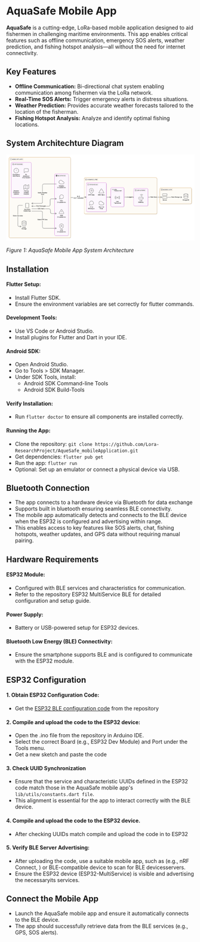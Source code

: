 # AquaSafe Mobile App

**AquaSafe** is a cutting-edge, LoRa-based mobile application designed to aid fishermen in challenging maritime environments. This app enables critical features such as offline communication, emergency SOS alerts, weather prediction, and fishing hotspot analysis—all without the need for internet connectivity.


## Key Features

- **Offline Communication:** Bi-directional chat system enabling communication among fishermen via the LoRa network.
- **Real-Time SOS Alerts:** Trigger emergency alerts in distress situations.
- **Weather Prediction:** Provides accurate weather forecasts tailored to the location of the fisherman.
- **Fishing Hotspot Analysis:** Analyze and identify optimal fishing locations.


## System Architechture Diagram
![MobileAppSystemDiagram](/assets/system_diagram.png)

*Figure 1: AquaSafe Mobile App System Architecture*

## Installation

#### Flutter Setup:
 - Install Flutter SDK.
 - Ensure the environment variables are set correctly for flutter commands.

#### Development Tools:
 - Use VS Code or Android Studio.
 - Install plugins for Flutter and Dart in your IDE.

#### Android SDK:
 - Open Android Studio.
 - Go to Tools > SDK Manager.
 - Under SDK Tools, install:
   - Android SDK Command-line Tools
   - Android SDK Build-Tools

#### Verify Installation:
 - Run ```flutter doctor``` to ensure all components are installed correctly.

#### Running the App:
 - Clone the repository: ```git clone https://github.com/Lora-ResearchProject/AqueSafe_mobileApplication.git```
 - Get dependencies: ```flutter pub get```
 - Run the app: ```flutter run```
 - Optional: Set up an emulator or connect a physical device via USB.


## Bluetooth Connection 

 - The app connects to a hardware device via Bluetooth for data exchange
 - Supports built in bluetooth ensuring seamless BLE connectivity.
 - The mobile app automatically detects and connects to the BLE device when the ESP32 is configured and advertising within range.
 - This enables access to key features like SOS alerts, chat, fishing hotspots, weather updates, and GPS data without requiring manual pairing.


## Hardware Requirements

#### ESP32 Module:
 - Configured with BLE services and characteristics for communication.
 - Refer to the repository ESP32 MultiService BLE for detailed configuration and setup guide.

#### Power Supply:
 - Battery or USB-powered setup for ESP32 devices.
   
#### Bluetooth Low Energy (BLE) Connectivity:
 - Ensure the smartphone supports BLE and is configured to communicate with the ESP32 module.


## ESP32 Configuration

#### 1. Obtain ESP32 Configuration Code:
 - Get the [ESP32 BLE configuration code](https://github.com/Lora-ResearchProject/ESP32_MultiService_BLE.git) from the repository

#### 2. Compile and upload the code to the ESP32 device:
 - Open the .ino file from the repository in Arduino IDE.
 - Select the correct Board (e.g., ESP32 Dev Module) and Port under the Tools menu.
 - Get a new sketch and paste the code

#### 3. Check UUID Synchronization
 - Ensure that the service and characteristic UUIDs defined in the ESP32 code match those in the AquaSafe mobile app's ```lib/utils/constants.dart file```.
 - This alignment is essential for the app to interact correctly with the BLE device.
   
#### 4. Compile and upload the code to the ESP32 device.
 - After checking UUIDs match compile and upload the code in to ESP32

#### 5. Verify BLE Server Advertising:
 - After uploading the code, use a suitable mobile app, such as  (e.g., nRF Connect, ) or BLE-compatible device to scan for BLE devicesservers.
 - Ensure the ESP32 device (ESP32-MultiService) is visible and advertising the necessaryits services.

## Connect the Mobile App
 - Launch the AquaSafe mobile app and ensure it automatically connects to the BLE device.
 - The app should successfully retrieve data from the BLE services (e.g., GPS, SOS alerts).


